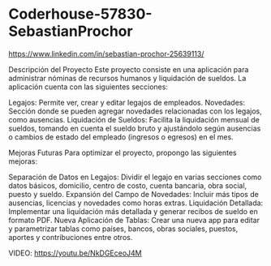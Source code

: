# Coderhouse-57830-SebastianProchor
https://www.linkedin.com/in/sebastian-prochor-25639113/

Descripción del Proyecto
Este proyecto consiste en una aplicación para administrar nóminas de recursos humanos y liquidación de sueldos. La aplicación cuenta con las siguientes secciones:

Legajos: Permite ver, crear y editar legajos de empleados.
Novedades: Sección donde se pueden agregar novedades relacionadas con los legajos, como ausencias.
Liquidación de Sueldos: Facilita la liquidación mensual de sueldos, tomando en cuenta el sueldo bruto y ajustándolo según ausencias o cambios de estado del empleado (ingresos o egresos) en el mes.

Mejoras Futuras
Para optimizar el proyecto, propongo las siguientes mejoras:

Separación de Datos en Legajos: Dividir el legajo en varias secciones como datos básicos, domicilio, centro de costo, cuenta bancaria, obra social, puesto y sueldo.
Expansión del Campo de Novedades: Incluir más tipos de ausencias, licencias y novedades como horas extras.
Liquidación Detallada: Implementar una liquidación más detallada y generar recibos de sueldo en formato PDF.
Nueva Aplicación de Tablas: Crear una nueva app para editar y parametrizar tablas como países, bancos, obras sociales, puestos, aportes y contribuciones entre otros.

VIDEO: https://youtu.be/NkDGEceoJ4M